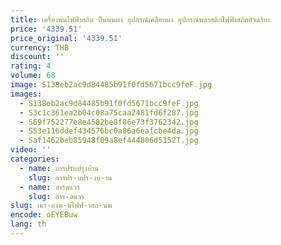 ```yaml
---
title: เครื่องพ่นไฟฟ้าสถิต ปืนพ่นผง อุปกรณ์เคลือบผง อุปกรณ์พลาสติกไฟฟ้าสถิตอัจฉริยะ
price: '4339.51'
price_original: '4339.51'
currency: THB
discount: ''
rating: 4
volume: 68
image: S138eb2ac9d84485b91f0fd5671bcc9feF.jpg
images:
  - S138eb2ac9d84485b91f0fd5671bcc9feF.jpg
  - S3c1c361ea2b04c08a75caa2481fd6f287.jpg
  - S69f752277e8e4582be8f86e73f3762342.jpg
  - S53e116ddef434576bc0a86a6eafcbe4da.jpg
  - Saf1462beb85948f09a8ef444806d5152T.jpg
video: ''
categories:
  - name: การปรับปรุงบ้าน
    slug: การปร-บปร-งบ-าน
  - name: ฮาร์ดแวร์
    slug: ฮาร-ดแวร
slug: เคร-องพ-นไฟฟ-าสถ-นพ
encode: oEYEBuw
lang: th
---
```

  
